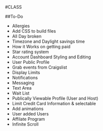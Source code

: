 #CLASS

##To-Do
* Allergies
* Add CSS to build files
* All Day broken
* Timezone and Daylight savings time
* How it Works on getting paid
* Star rating system
* Account Dashboard Styling and Editing
* User Public Profile
* Grab events from Craigslist
* Display Limits
* Notifications
* Messaging
* Text Area
* Wait List
* Publically Viewable Profile (User and Host)
* Limit Credit Card Information & selectable
* Add animations
* User added Users
* Affilate Program
* Infinite Scroll